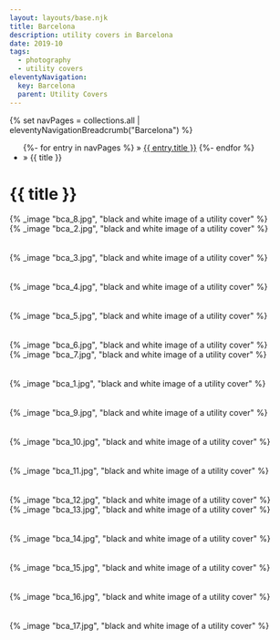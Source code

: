 ```yaml
---
layout: layouts/base.njk
title: Barcelona
description: utility covers in Barcelona
date: 2019-10
tags:
  - photography
  - utility covers
eleventyNavigation:
  key: Barcelona
  parent: Utility Covers
---
```


<div class="container">
	<div class="row">
		<div class="col">
			{% set navPages = collections.all | eleventyNavigationBreadcrumb("Barcelona") %}
			<ul class="post-metadata">
			{%- for entry in navPages %}
				<li{% if entry.url == page.url %} class="active-breadcrumb"{% endif %}>
    			» <a href="{{ entry.url }}">{{ entry.title }}</a>
  				</li>
			{%- endfor %}
				<li><active-breadcrumb>» {{ title }}</active-breadcrumb></li>
			</ul>
		<div class="col">
	</div>
	<div class="row">
		<div class="col-12 col-12-md col-4-lg">
			<h1>{{ title }}</h1>
		</div>
		<div class="col-12 col-1-md col-1-lg"></div>
		<div class="col">
			{% _image "bca_8.jpg", "black and white image of a utility cover" %}
			<figcaption></figcaption>
		</div>
	</div>
	<div class="row">
		<div class="col">
			{% _image "bca_2.jpg", "black and white image of a utility cover" %}
			<figcaption></figcaption>
			</br></br>
			{% _image "bca_3.jpg", "black and white image of a utility cover" %}
			<figcaption></figcaption>
			</br></br>
			{% _image "bca_4.jpg", "black and white image of a utility cover" %}
			<figcaption></figcaption>
			</br></br>
			{% _image "bca_5.jpg", "black and white image of a utility cover" %}
			<figcaption></figcaption>
			</br></br>
			{% _image "bca_6.jpg", "black and white image of a utility cover" %}
			<figcaption></figcaption>
		</div>
		<div class="col">
			{% _image "bca_7.jpg", "black and white image of a utility cover" %}
			<figcaption></figcaption>
			</br></br>
			{% _image "bca_1.jpg", "black and white image of a utility cover" %}
			<figcaption></figcaption>
			</br></br>
			{% _image "bca_9.jpg", "black and white image of a utility cover" %}
			<figcaption></figcaption>
			</br></br>
			{% _image "bca_10.jpg", "black and white image of a utility cover" %}
			<figcaption></figcaption>
			</br></br>
			{% _image "bca_11.jpg", "black and white image of a utility cover" %}
			<figcaption></figcaption>
			</br></br>
			{% _image "bca_12.jpg", "black and white image of a utility cover" %}
			<figcaption></figcaption>
		</div>
		<div class="col">
			{% _image "bca_13.jpg", "black and white image of a utility cover" %}
			<figcaption></figcaption>
			</br></br>
			{% _image "bca_14.jpg", "black and white image of a utility cover" %}
			<figcaption></figcaption>
			</br></br>
			{% _image "bca_15.jpg", "black and white image of a utility cover" %}
			<figcaption></figcaption>
			</br></br>
			{% _image "bca_16.jpg", "black and white image of a utility cover" %}
			<figcaption></figcaption>
			</br></br>
			{% _image "bca_17.jpg", "black and white image of a utility cover" %}
			<figcaption></figcaption>
			</br></br>
		</div>
	</div>
</div>